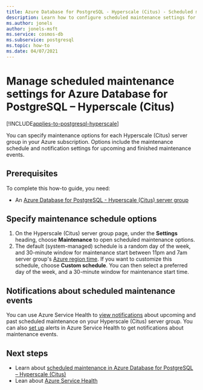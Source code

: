 ```yaml
---
title: Azure Database for PostgreSQL - Hyperscale (Citus) - Scheduled maintenance - Azure portal
description: Learn how to configure scheduled maintenance settings for an Azure Database for PostgreSQL - Hyperscale (Citus) from the Azure portal.
ms.author: jonels
author: jonels-msft
ms.service: cosmos-db
ms.subservice: postgresql
ms.topic: how-to
ms.date: 04/07/2021
---
```


# Manage scheduled maintenance settings for Azure Database for PostgreSQL – Hyperscale (Citus)

[!INCLUDE[applies-to-postgresql-hyperscale](../includes/applies-to-postgresql-hyperscale.md)]

You can specify maintenance options for each Hyperscale (Citus) server group in
your Azure subscription. Options include the maintenance schedule and
notification settings for upcoming and finished maintenance events.

## Prerequisites

To complete this how-to guide, you need:

- An [Azure Database for PostgreSQL - Hyperscale (Citus) server
  group](quickstart-create-portal.md)

## Specify maintenance schedule options

1. On the Hyperscale (Citus) server group page, under the **Settings** heading,
   choose **Maintenance** to open scheduled maintenance options.
2. The default (system-managed) schedule is a random day of the week, and
   30-minute window for maintenance start between 11pm and 7am server group's
   [Azure region time](https://go.microsoft.com/fwlink/?linkid=2143646). If you
   want to customize this schedule, choose **Custom schedule**. You can then
   select a preferred day of the week, and a 30-minute window for maintenance
   start time.

## Notifications about scheduled maintenance events

You can use Azure Service Health to [view
notifications](../../service-health/service-notifications.md) about upcoming
and past scheduled maintenance on your Hyperscale (Citus) server group. You can
also [set up](../../service-health/resource-health-alert-monitor-guide.md)
alerts in Azure Service Health to get notifications about maintenance events.

## Next steps

* Learn about [scheduled maintenance in Azure Database for PostgreSQL – Hyperscale (Citus)](concepts-maintenance.md)
* Lean about [Azure Service Health](../../service-health/overview.md)
